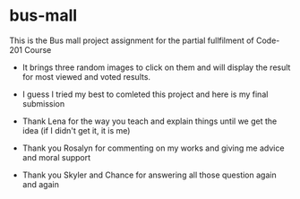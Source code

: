 # bus-mall

This is the Bus mall project assignment for the partial fullfilment of Code-201 Course

- It brings three random images to click on them and will display the result for most viewed and voted results.

- I guess I tried my best to comleted this project and here is my final submission

- Thank Lena for the way you teach and explain things until we get the idea (if I didn't get it, it is me)

- Thank you Rosalyn for commenting on my works and giving me advice and moral support

- Thank you Skyler and Chance for answering all those question again and again 


